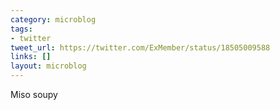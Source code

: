 ```yaml
---
category: microblog
tags:
- twitter
tweet_url: https://twitter.com/ExMember/status/18505009588
links: []
layout: microblog
---
```

Miso soupy

